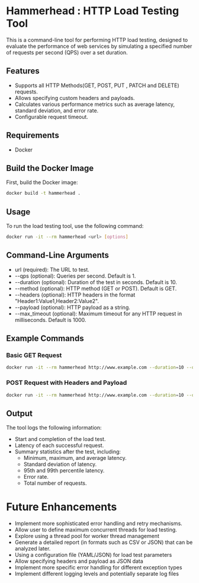 # Hammerhead : HTTP Load Testing Tool

This is a command-line tool for performing HTTP load testing, designed to evaluate the performance of web services by simulating a specified number of requests per second (QPS) over a set duration.

## Features

- Supports all HTTP Methods(GET, POST, PUT , PATCH and DELETE) requests.
- Allows specifying custom headers and payloads.
- Calculates various performance metrics such as average latency, standard deviation, and error rate.
- Configurable request timeout.

## Requirements

- Docker

## Build the Docker Image

First, build the Docker image:

```sh
docker build -t hammerhead .
```
## Usage

To run the load testing tool, use the following command:

```sh
docker run -it --rm hammerhead <url> [options]
```
## Command-Line Arguments
- url (required): The URL to test.
- --qps (optional): Queries per second. Default is 1.
- --duration (optional): Duration of the test in seconds. Default is 10.
- --method (optional): HTTP method (GET or POST). Default is GET.
- --headers (optional): HTTP headers in the format "Header1:Value1,Header2:Value2".
- --payload (optional): HTTP payload as a string.
- --max_timeout (optional): Maximum timeout for any HTTP request in milliseconds. Default is 1000.

## Example Commands
### Basic GET Request
```sh
docker run -it --rm hammerhead http://www.example.com --duration=10 --qps=2
```
### POST Request with Headers and Payload
```sh
docker run -it --rm hammerhead http://www.example.com --duration=10 --qps=2 --method=POST --headers="Content-Type:application/json,Authorization:Bearer mytoken" --payload='{"key1":"value1","key2":"value2"}'
```

## Output
The tool logs the following information:

- Start and completion of the load test.
- Latency of each successful request.
- Summary statistics after the test, including:
  - Minimum, maximum, and average latency.
  - Standard deviation of latency.
  - 95th and 99th percentile latency.
  - Error rate.
  - Total number of requests.

# Future Enhancements
- Implement more sophisticated error handling and retry mechanisms.
- Allow user to define maximum concurrent threads for load testing.
- Explore using a thread pool for worker thread management
- Generate a detailed report (in formats such as CSV or JSON) that can be analyzed later.
- Using a configuration file (YAML/JSON) for load test parameters
- Allow specifying headers and payload as JSON data
- Implement more specific error handling for different exception types
- Implement different logging levels and potentially separate log files

 
